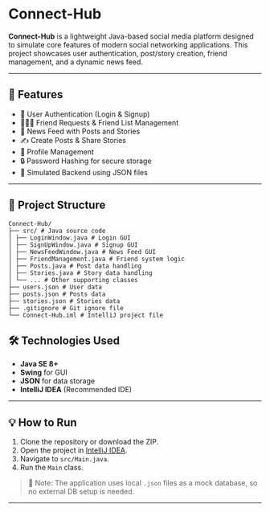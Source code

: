 # Connect-Hub

**Connect-Hub** is a lightweight Java-based social media platform designed to simulate core features of modern social networking applications. This project showcases user authentication, post/story creation, friend management, and a dynamic news feed.

---

## 🚀 Features

- 🔐 User Authentication (Login & Signup)
- 🧑‍🤝‍🧑 Friend Requests & Friend List Management
- 📰 News Feed with Posts and Stories
- ✍️ Create Posts & Share Stories
- 👤 Profile Management
- 🔒 Password Hashing for secure storage
- 💾 Simulated Backend using JSON files

---

## 📁 Project Structure

 ```
Connect-Hub/
├── src/ # Java source code
│ ├── LoginWindow.java # Login GUI
│ ├── SignUpWindow.java # Signup GUI
│ ├── NewsFeedWindow.java # News Feed GUI
│ ├── FriendManagement.java # Friend system logic
│ ├── Posts.java # Post data handling
│ ├── Stories.java # Story data handling
│ └── ... # Other supporting classes
├── users.json # User data
├── posts.json # Posts data
├── stories.json # Stories data
├── .gitignore # Git ignore file
└── Connect-Hub.iml # IntelliJ project file
```

## 🛠️ Technologies Used

- **Java SE 8+**
- **Swing** for GUI
- **JSON** for data storage
- **IntelliJ IDEA** (Recommended IDE)

---

## 💡 How to Run

1. Clone the repository or download the ZIP.
2. Open the project in [IntelliJ IDEA](https://www.jetbrains.com/idea/).
3. Navigate to `src/Main.java`.
4. Run the `Main` class.

> 📌 Note: The application uses local `.json` files as a mock database, so no external DB setup is needed.

---

